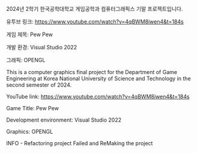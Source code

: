 2024년 2학기 한국공학대학교 게임공학과 컴퓨터그래픽스 기말 프로젝트입니다.

유투브 링크: https://www.youtube.com/watch?v=4qBWM8iwen4&t=184s

게임 제목: Pew Pew

개발 환경: Visual Studio 2022

그래픽: OPENGL




This is a computer graphics final project for the Department of Game Engineering at Korea National University of Science and Technology in the second semester of 2024.

YouTube link: https://www.youtube.com/watch?v=4qBWM8iwen4&t=184s

Game Title: Pew Pew

Development environment: Visual Studio 2022

Graphics: OPENGL


INFO - Refactoring project Failed and ReMaking the project
